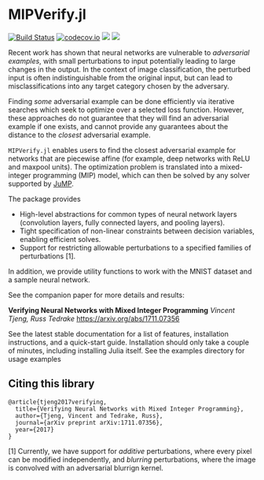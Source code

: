 # MIPVerify.jl

[![Build Status](https://travis-ci.org/vtjeng/MIPVerify.jl.svg?branch=master)](https://travis-ci.org/vtjeng/MIPVerify.jl)
[![codecov.io](http://codecov.io/github/vtjeng/MIPVerify.jl/coverage.svg?branch=master)](http://codecov.io/github/vtjeng/MIPVerify.jl?branch=master)
[![](https://img.shields.io/badge/docs-stable-blue.svg)](https://vtjeng.github.io/MIPVerify.jl/stable)
[![](https://img.shields.io/badge/docs-latest-blue.svg)](https://vtjeng.github.io/MIPVerify.jl/latest)

Recent work has shown that neural networks are vulnerable to _adversarial examples_, with small perturbations to input potentially leading to large changes in the output. In the context of image classification, the perturbed input is often indistinguishable from the original input, but can lead to misclassifications into any target category chosen by the adversary.

Finding _some_ adversarial example can be done efficiently via iterative searches which seek to optimize over a selected loss function. However, these approaches do not guarantee that they will find an adversarial example if one exists, and cannot provide any guarantees about the distance to the _closest_ adversarial example.

`MIPVerify.jl` enables users to find the closest adversarial example for networks that are piecewise affine (for example, deep networks with ReLU and maxpool units). The optimization problem is translated into a mixed-integer programming (MIP) model, which can then be solved by any solver supported by [JuMP](https://github.com/JuliaOpt/JuMP.jl).

The package provides
  + High-level abstractions for common types of neural network layers (convolution layers, fully connected layers, and pooling layers).
  + Tight specification of non-linear constraints between decision variables, enabling efficient solves.
  + Support for restricting allowable perturbations to a specified families of perturbations [1].

In addition, we provide utility functions to work with the MNIST dataset and a sample neural network.

See the companion paper for more details and results:

**Verifying Neural Networks with Mixed Integer Programming**
_Vincent Tjeng, Russ Tedrake_
https://arxiv.org/abs/1711.07356

See the latest stable documentation for a list of features, installation instructions, and a quick-start guide. Installation should only take a couple of minutes, including installing Julia itself. See the examples directory for usage examples

## Citing this library
```
@article{tjeng2017verifying,
  title={Verifying Neural Networks with Mixed Integer Programming},
  author={Tjeng, Vincent and Tedrake, Russ},
  journal={arXiv preprint arXiv:1711.07356},
  year={2017}
}
```

[1] Currently, we have support for _additive_ perturbations, where every pixel can be modified independently, and _blurring_ perturbations, where the image is convolved with an adversarial blurrign kernel.
